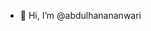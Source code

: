 - 👋 Hi, I’m @abdulhanananwari

<!---
abdulhanananwari/abdulhanananwari is a ✨ special ✨ repository because its `README.md` (this file) appears on your GitHub profile.
You can click the Preview link to take a look at your changes.
--->
